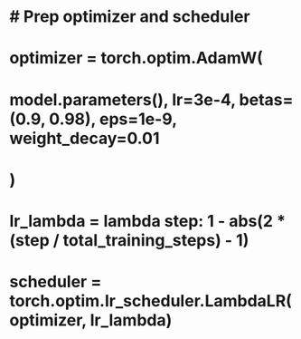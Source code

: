 # # Prep optimizer and scheduler
# optimizer = torch.optim.AdamW(
#     model.parameters(), lr=3e-4, betas=(0.9, 0.98), eps=1e-9, weight_decay=0.01
# )
# lr_lambda = lambda step: 1 - abs(2 * (step / total_training_steps) - 1)
# scheduler = torch.optim.lr_scheduler.LambdaLR(optimizer, lr_lambda)
